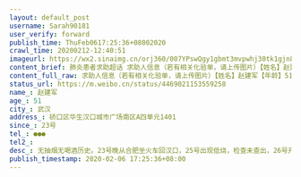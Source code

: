 ```yaml
---
layout: default_post
username: Sarah90181
user_verify: forward
publish_time: ThuFeb0617:25:36+08002020
crawl_time: 20200212-12:40:51
imageurl: https://wx2.sinaimg.cn/orj360/007YPswQgy1gbmt3mvpwhj30tk1gjn8a.jpg,https://wx2.sinaimg.cn/orj360/007YPswQgy1gbmt3mg1jfj30u01hc7gi.jpg,https://wx1.sinaimg.cn/orj360/007YPswQgy1gbmt3nhyj2j30tg1gcgts.jpg
content_brief: 肺炎患者求助超话 求助人信息（若有相关化验单，请上传图片）【姓名】赵建军【年龄】51【所在城市】武汉【所在小区、社区】硚口区华生汉口城市广场南区A四单元1401【患病时间】23号【联系方式】●●●【其他紧急联系人】【病情描述】 无抽烟无喝酒历史。23号晚从合肥坐火车回汉口，25 ...全文
content_full_raw: 求助人信息（若有相关化验单，请上传图片）【姓名】赵建军【年龄】51【所在城市】武汉【所在小区、社区】硚口区华生汉口城市广场南区A四单元1401【患病时间】23号【联系方式】●●●【其他紧急联系人】【病情描述】无抽烟无喝酒历史。23号晚从合肥坐火车回汉口，25号出现低烧，检查未查出，26号开始高烧，检查依旧未查出，连续高烧12天不退，核酸检查确诊冠状病毒，医生表示肺部感染严重，为重症，但医院没有床位，只能在家排队等候，目前已经开始出现呼吸困难症状，急需住院救治，请各界伸出援助之手，求救！
status_url: https://m.weibo.cn/status/4469021153559258
name_: 赵建军
age_: 51
city_: 武汉
address_: 硚口区华生汉口城市广场南区A四单元1401
since_: 23号
tel_: ●●●
tel2_: 
desc_: 无抽烟无喝酒历史。23号晚从合肥坐火车回汉口，25号出现低烧，检查未查出，26号开始高烧，检查依旧未查出，连续高烧12天不退，核酸检查确诊冠状病毒，医生表示肺部感染严重，为重症，但医院没有床位，只能在家排队等候，目前已经开始出现呼吸困难症状，急需住院救治，请各界伸出援助之手，求救！
publish_timestamp: 2020-02-06 17:25:36+08:00
---
```

